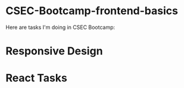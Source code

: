 # CSEC-Bootcamp-frontend-basics

Here are tasks I'm doing in CSEC Bootcamp:

# Responsive Design
# React Tasks